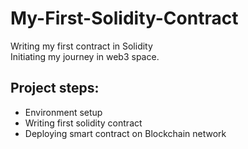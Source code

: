 # My-First-Solidity-Contract
Writing my first contract in Solidity<br>
Initiating my journey in web3 space.<br>
## Project steps:
- Environment setup
- Writing first solidity contract
- Deploying smart contract on Blockchain network
